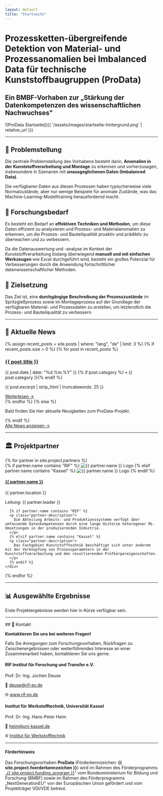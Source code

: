 ```yaml
---
layout: default
title: "Startseite"
---
```


# Prozessketten-übergreifende Detektion von Material- und Prozessanomalien bei Imbalanced Data für technische Kunststoffbaugruppen (ProData)

## Ein BMBF-Vorhaben zur „Stärkung der Datenkompetenzen des wissenschaftlichen Nachwuchses"

![ProData Startseite]({{ '/assets/images/startseite-hintergrund.png' | relative_url }})

---

## 🎯 Problemstellung

Die zentrale Problemstellung des Vorhabens besteht darin, **Anomalien in der Kunststoffverarbeitung und Montage** zu erkennen und vorherzusagen, insbesondere in Szenarien mit **unausgeglichenen Daten (Imbalanced Data)**. 

Die verfügbaren Daten aus diesen Prozessen haben typischerweise viele Normalzustände, aber nur wenige Beispiele für anomale Zustände, was das Machine-Learning-Modelltraining herausfordernd macht.

## 🔬 Forschungsbedarf

Es besteht ein Bedarf an **effektiven Techniken und Methoden**, um diese Daten effizient zu analysieren und Prozess- und Materialanomalien zu erkennen, um die Prozess- und Bauteilqualität proaktiv und prädiktiv zu überwachen und zu verbessern. 

Da die Datenauswertung und -analyse im Kontext der Kunststoffverarbeitung bislang überwiegend **manuell und mit einfachen Werkzeugen** wie Excel durchgeführt wird, besteht ein großes Potenzial für Verbesserungen durch die Anwendung fortschrittlicher datenwissenschaftlicher Methoden.

## 🎯 Zielsetzung

Das Ziel ist, eine **durchgängige Beschreibung der Prozesszustände** im Spritzgießprozess sowie im Montageprozess auf der Grundlage der verfügbaren Material- und Prozessdaten zu erstellen, um letztendlich die Prozess- und Bauteilqualität zu verbessern.

---

## 📢 Aktuelle News

<div class="news-preview">
{% assign recent_posts = site.posts | where: "lang", "de" | limit: 3 %}
{% if recent_posts.size > 0 %}
  {% for post in recent_posts %}
  <article class="news-item">
    <h3><a href="{{ post.url | relative_url }}">{{ post.title }}</a></h3>
    <p class="news-meta">
      <time datetime="{{ post.date | date_to_xmlschema }}">{{ post.date | date: "%d.%m.%Y" }}</time>
      {% if post.category %} • {{ post.category }}{% endif %}
    </p>
    <p class="news-excerpt">{{ post.excerpt | strip_html | truncatewords: 25 }}</p>
    <a href="{{ post.url | relative_url }}" class="read-more">Weiterlesen →</a>
  </article>
  {% endfor %}
{% else %}
  <div class="no-news">
    <p>Bald finden Sie hier aktuelle Neuigkeiten zum ProData-Projekt.</p>
  </div>
{% endif %}
</div>

<div class="news-link">
  <a href="{{ '/news/' | relative_url }}" class="btn btn-primary">Alle News anzeigen →</a>
</div>

---

## 🏛️ Projektpartner

<div class="partners-grid">
  {% for partner in site.project.partners %}
  <div class="partner-card">
    <div class="partner-logo">
      {% if partner.name contains "RIF" %}
        <img src="{{ '/assets/images/rif-logo.png' | relative_url }}" alt="{{ partner.name }} Logo">
      {% elsif partner.name contains "Kassel" %}
        <img src="{{ '/assets/images/ifw-logo.png' | relative_url }}" alt="{{ partner.name }} Logo">
      {% endif %}
    </div>
    <div class="partner-info">
      <h4><a href="{{ partner.url }}" target="_blank" rel="noopener">{{ partner.name }}</a></h4>
      <p class="partner-location">{{ partner.location }}</p>
      <p class="partner-leader">Leitung: {{ partner.leader }}</p>
      
      {% if partner.name contains "RIF" %}
      <p class="partner-description">
        Die Abteilung Arbeits- und Produktionssysteme verfügt über umfassende Datenkompetenzen durch eine lange Historie heterogener ML-Umsetzungen in der produzierenden Industrie.
      </p>
      {% elsif partner.name contains "Kassel" %}
      <p class="partner-description">
        Das Fachgebiet Kunststofftechnik beschäftigt sich unter anderem mit der Verknüpfung von Prozessparametern in der Kunststoffverarbeitung und den resultierenden Prüfkörpereigenschaften.
      </p>
      {% endif %}
    </div>
  </div>
  {% endfor %}
</div>

---

## 📊 Ausgewählte Ergebnisse

<div class="results-preview">
  <div class="result-placeholder">
    <p>Erste Projektergebnisse werden hier in Kürze verfügbar sein.</p>
  </div>
</div>

---

<div id="kontakt"></div>
## 📧 Kontakt

**Kontaktieren Sie uns bei weiteren Fragen!**

Falls Sie Anregungen zum Forschungsvorhaben, Rückfragen zu Zwischenergebnissen oder weiterführendes Interesse an einer Zusammenarbeit haben, kontaktieren Sie uns gerne.

<div class="contact-info">
  <div class="contact-partner">
    <h4>RIF Institut für Forschung und Transfer e.V.</h4>
    <p>Prof. Dr.-Ing. Jochen Deuse</p>
    <p>📧 <a href="mailto:deuse@rif-ev.de">deuse@rif-ev.de</a></p>
    <p>🌐 <a href="https://www.rif-ev.de/" target="_blank" rel="noopener">www.rif-ev.de</a></p>
  </div>
  
  <div class="contact-partner">
    <h4>Institut für Werkstofftechnik, Universität Kassel</h4>
    <p>Prof. Dr.-Ing. Hans-Peter Heim</p>
    <p>📧 <a href="mailto:heim@uni-kassel.de">heim@uni-kassel.de</a></p>
    <p>🌐 <a href="https://www.uni-kassel.de/maschinenbau/institute/werkstofftechnik" target="_blank" rel="noopener">Institut für Werkstofftechnik</a></p>
  </div>
</div>

---

<div class="funding-notice-detailed">
  <h4>Förderhinweis</h4>
  <p>
    Das Forschungsvorhaben <strong>ProData</strong> (Förderkennzeichen: <strong>{{ site.project.foerderkennzeichen }}</strong>) 
    wird im Rahmen des Förderprogramms „<a href="https://www.bildung-forschung.digital/digitalezukunft/de/wissen/forschungsdaten/datenkompetenzen-wiss-nachwuchs/datenkompetenz-wiss-nachwuchs_node.html" target="_blank" rel="noopener">{{ site.project.funding_program }}</a>" 
    vom Bundesministerium für Bildung und Forschung (BMBF) sowie im Rahmen des Förderprogramms „NextGenerationEU" 
    von der Europäischen Union gefördert und vom Projektträger VDI/VDE betreut.
  </p>
</div>